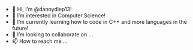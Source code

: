 - 👋 Hi, I’m @dannydiep13!
- 👀 I’m interested in Computer Science!
- 🌱 I’m currently learning how to code in C++ and more languages in the future!
- 💞️ I’m looking to collaborate on ...
- 📫 How to reach me ...

<!---
dannydiep13/dannydiep13 is a ✨ special ✨ repository because its `README.md` (this file) appears on your GitHub profile.
You can click the Preview link to take a look at your changes.
--->
